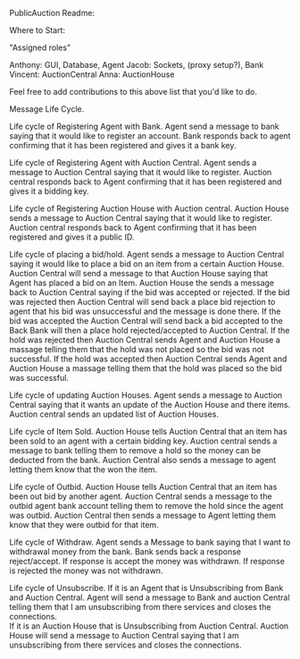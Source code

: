 PublicAuction Readme:



Where to Start:

"Assigned roles"

Anthony: GUI, Database, Agent
Jacob: Sockets, (proxy setup?), Bank
Vincent: AuctionCentral
Anna: AuctionHouse


Feel free to add contributions to this above list that you'd like to do.

Message Life Cycle.

Life cycle of Registering Agent with Bank.
Agent send a message to bank saying that it would like to register an account.
Bank responds back to agent confirming that it has been registered and gives it a bank key.

Life cycle of Registering Agent with Auction Central.
Agent sends a message to Auction Central saying that it would like to register. 
Auction central responds back to Agent confirming that it has been registered and gives it a bidding key.

Life cycle of Registering Auction House with Auction central.
Auction House sends a message to Auction Central saying that it would like to register. 
Auction central responds back to Agent confirming that it has been registered and gives it a public ID.

Life cycle of placing a bid/hold.
Agent sends a message to Auction Central saying it would like to place a bid on an item from a certain Auction House.
Auction Central will send a message to that Auction House saying that Agent has placed a bid on an Item.
Auction House the sends a message back to Auction Central saying if the bid was accepted or rejected. 
If the bid was rejected then Auction Central will send back a place bid rejection to agent that his bid was unsuccessful and the message is done there.
If the bid was accepted the Auction Central will send back a bid accepted to the Back
Bank will then a place hold rejected/accepted to Auction Central.
If the hold was rejected then Auction Central sends Agent and Auction House a massage telling them that the hold was not placed so the bid was not successful. 
If the hold was accepted then Auction Central sends Agent and Auction House a massage telling them that the hold was placed so the bid was successful.

Life cycle of updating Auction Houses.
Agent sends a message to Auction Central saying that it wants an update of the Auction House and there items.
Auction central sends an updated list of Auction Houses.

Life cycle of Item Sold.
Auction House tells Auction Central that an item has been sold to an agent with a certain bidding key.
Auction central sends a message to bank telling them to remove a hold so the money can be deducted from the bank.
Auction Central also sends a message to agent letting them know that the won the item.

Life cycle of Outbid.
Auction House tells Auction Central that an item has been out bid by another agent.
Auction Central sends a message to the outbid agent bank account telling them to remove the hold since the agent was outbid.
Auction Central then sends a message to Agent letting them know that they were outbid for that item.

Life cycle of Withdraw. 
Agent sends a Message to bank saying that I want to withdrawal money from the bank.
Bank sends back a response reject/accept.
If response is accept the money was withdrawn.
If response is rejected the money was not withdrawn.

Life cycle of Unsubscribe.
If it is an Agent that is Unsubscribing from Bank and Auction Central.
Agent will send a message to Bank and auction Central telling them that I am unsubscribing from there services and closes the connections.  
If it is an Auction House that is Unsubscribing from Auction Central.
Auction House will send a message to Auction Central saying that I am unsubscribing from there services and closes the connections.



